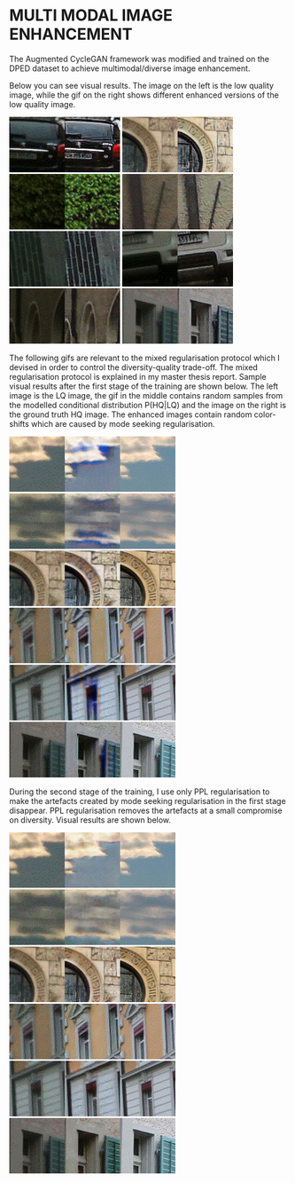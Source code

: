 # MULTI MODAL IMAGE ENHANCEMENT

The Augmented CycleGAN framework was modified and trained on the DPED dataset to achieve multimodal/diverse image enhancement. 

Below you can see visual results. The image on the left is the low quality image, while the gif on the right shows different enhanced versions of the low quality image.


![Alt Text](https://github.com/GBATZOLIS/Aug-CycleGAN-keras/blob/master/progress/gif/PPL_only_gifs/790.gif)
![Alt Text](https://github.com/GBATZOLIS/Aug-CycleGAN-keras/blob/master/progress/gif/PPL_only_gifs/833.gif)
![Alt Text](https://github.com/GBATZOLIS/Aug-CycleGAN-keras/blob/master/progress/gif/PPL_only_gifs/849.gif)
![Alt Text](https://github.com/GBATZOLIS/Aug-CycleGAN-keras/blob/master/progress/gif/PPL_only_gifs/936.gif)
![Alt Text](https://github.com/GBATZOLIS/Aug-CycleGAN-keras/blob/master/progress/gif/PPL_only_gifs/1034.gif)
![Alt Text](https://github.com/GBATZOLIS/Aug-CycleGAN-keras/blob/master/progress/gif/PPL_only_gifs/1176.gif)
![Alt Text](https://github.com/GBATZOLIS/Aug-CycleGAN-keras/blob/master/progress/gif/PPL_only_gifs/1428.gif)
![Alt Text](https://github.com/GBATZOLIS/Aug-CycleGAN-keras/blob/master/progress/gif/PPL_only_gifs/1443.gif)

The following gifs are relevant to the mixed regularisation protocol which I devised in order to control the diversity-quality trade-off. The mixed regularisation protocol is explained in my master thesis report. Sample visual results after the first stage of the training are shown below. The left image is the LQ image, the gif in the middle contains random samples from the modelled conditional distribution P(HQ|LQ) and the image on the right is the ground truth HQ image. The enhanced images contain random color-shifts which are caused by mode seeking regularisation.

![Alt Text](https://github.com/GBATZOLIS/Aug-CycleGAN-keras/blob/master/progress/gif/Mixed_Gifs/168_opt.gif)
![Alt Text](https://github.com/GBATZOLIS/Aug-CycleGAN-keras/blob/master/progress/gif/Mixed_Gifs/220_opt.gif)
![Alt Text](https://github.com/GBATZOLIS/Aug-CycleGAN-keras/blob/master/progress/gif/Mixed_Gifs/833_opt.gif)
![Alt Text](https://github.com/GBATZOLIS/Aug-CycleGAN-keras/blob/master/progress/gif/Mixed_Gifs/847_opt.gif)
![Alt Text](https://github.com/GBATZOLIS/Aug-CycleGAN-keras/blob/master/progress/gif/Mixed_Gifs/1121_opt.gif)
![Alt Text](https://github.com/GBATZOLIS/Aug-CycleGAN-keras/blob/master/progress/gif/Mixed_Gifs/1443_opt.gif)

During the second stage of the training, I use only PPL regularisation to make the artefacts created by mode seeking regularisation in the first stage disappear. PPL regularisation removes the artefacts at a small compromise on diversity. Visual results are shown below.

![Alt Text](https://github.com/GBATZOLIS/Aug-CycleGAN-keras/blob/master/progress/gif/PPL_gifs/168_opt.gif)
![Alt Text](https://github.com/GBATZOLIS/Aug-CycleGAN-keras/blob/master/progress/gif/PPL_gifs/220_opt.gif)
![Alt Text](https://github.com/GBATZOLIS/Aug-CycleGAN-keras/blob/master/progress/gif/PPL_gifs/833_opt.gif)
![Alt Text](https://github.com/GBATZOLIS/Aug-CycleGAN-keras/blob/master/progress/gif/PPL_gifs/847_opt.gif)
![Alt Text](https://github.com/GBATZOLIS/Aug-CycleGAN-keras/blob/master/progress/gif/PPL_gifs/1121_opt.gif)
![Alt Text](https://github.com/GBATZOLIS/Aug-CycleGAN-keras/blob/master/progress/gif/PPL_gifs/1443_opt.gif)









